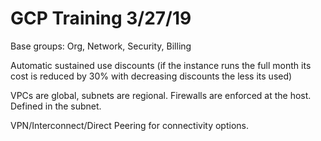 # GCP Training 3/27/19

Base groups: Org, Network, Security, Billing

Automatic sustained use discounts (if the instance runs the full month its cost is reduced by 30% with decreasing discounts the less its used)

VPCs are global, subnets are regional. Firewalls are enforced at the host. Defined in the subnet.

VPN/Interconnect/Direct Peering for connectivity options.
